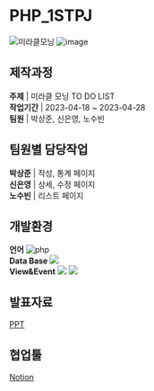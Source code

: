 # PHP_1STPJ

![미라클모닝](https://github.com/PHP-506-1/PHP_1STPJ/assets/126547900/b2804924-cfa0-438f-a6ad-b4c5e50e878d)
![image](https://github.com/PHP-506-1/PHP_1STPJ/assets/126547900/943e4f5c-2ed8-4d88-8e4e-665d91640210)

## 제작과정
__주제__ | 미라클 모닝 TO DO LIST<br>
__작업기간__ | 2023-04-18 ~ 2023-04-28<br>
__팀원__ | 박상준, 신은영, 노수빈<br>

## 팀원별 담당작업
__박상준__ | 작성, 통계 페이지<br>
__신은영__ | 상세, 수정 페이지<br>
__노수빈__ | 리스트 페이지<br>

## 개발환경
__언어__ ![php](https://github.com/PHP-506-1/PHP_1STPJ/assets/126547900/5c2233e1-d75c-4008-8074-fd3ceaeba00a)<br>
__Data Base__  <img src="https://img.shields.io/badge/MariaDB-003545?style=flat-square&logo=mariaDB&logoColor=white"/><br>
__View&Event__  <img src="https://img.shields.io/badge/HTML5-E34F26?style=flat-square&logo=html5&logoColor=white"/> <img src="https://img.shields.io/badge/CSS3-1572B6?style=flat-square&logo=css3&logoColor=white"/><br>

## 발표자료
[PPT](https://docs.google.com/presentation/d/19bL_AkCUKuSVcYUsmPXK2OM37BqSXBmMUPl5Bj4CfMs/edit?usp=sharing)

## 협업툴
[Notion](https://www.notion.so/9e30cd16574944a481513cc0c275bfc7?v=a27a4bbe9d0646db9eb673528ea498cc&pvs=4)
